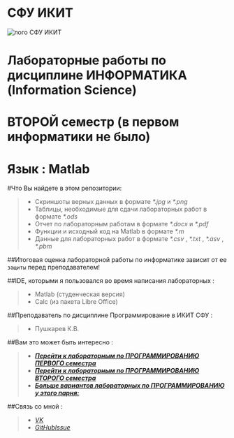СФУ ИКИТ
=====================

![лого СФУ ИКИТ](http://cs303104.vk.me/v303104705/38d3/RCd9ruiSIVw.jpg)

Лабораторные работы по дисциплине ИНФОРМАТИКА (Information Science)
=====================
ВТОРОЙ семестр (в первом информатики не было)
=====================


**Язык : Matlab**
=====================

#Что Вы найдете в этом репозитории:

> * Скриншоты верных данных в формате _*.jpg_ и _*.png_
> * Таблицы, необходимые для сдачи лабораторных работ в формате _*.ods_
> * Отчет по лабораторным работам в формате _*.docx_ и _*.pdf_
> * Функции и исходный код на Matlab в формате _*.m_
> * Данные для лабораторных работ в формате _*.csv_ , _*.txt_ , _*.asv_ , _*.pbm_

##Итоговая оценка лабораторной работы по информатике зависит от ее  `защиты` перед преподавателем! 

##IDE, которыми я пользовался во время написания лабораторных :
> * Matlab (студенческая версия)
> * Calc (из пакета Libre Office)

##Преподаватель по дисциплине Программирование в ИКИТ СФУ : 
> * Пушкарев К.В.

##Вам это может быть интересно :
> * [**_Перейти к лабораторным по ПРОГРАММИРОВАНИЮ ПЕРВОГО семестра_**](https://github.com/ABBATnull/SFU-IKIT-LABY-PROG-1-SEMESTER)
> * [**_Перейти к лабораторным по ПРОГРАММИРОВАНИЮ ВТОРОГО семестра_**](https://github.com/ABBATnull/SFU-IKIT-LABY-PROG-2-SEMESTER)
> * [**_Больше вариантов лабораторных по ПРОГРАММИРОВАНИЮ у этого парня:_**](https://github.com/Zulcom/Programming-Basis-II)

##Связь со мной :
> * [_VK_](https://vk.com/a_b_b_a_t)
> * [_GitHubIssue_](https://github.com/ABBATnull/SFU-IKIT-LABY-PROG-1-SEMESTER/issues)

